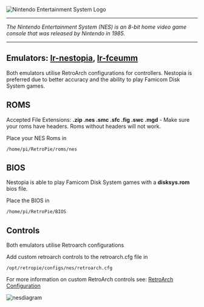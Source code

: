 ![Nintendo Entertainment System Logo](http://upload.wikimedia.org/wikipedia/commons/thumb/0/0d/NES_logo.svg/640px-NES_logo.svg.png)
***
_The Nintendo Entertainment System (NES) is an 8-bit home video game console that was released by Nintendo in 1985._

***
## Emulators: [lr-nestopia](https://github.com/libretro/nestopia), [lr-fceumm](https://github.com/libretro/libretro-fceumm)

Both emulators utilise RetroArch configurations for controllers. Nestopia is preferred due to better accuracy and the ability to play Famicom Disk System games.

## ROMS

Accepted File Extensions: **.zip .nes .smc .sfc .fig .swc .mgd** - Make sure your roms have headers. Roms without headers will not work.

Place your NES Roms in
```
/home/pi/RetroPie/roms/nes
```
## BIOS

Nestopia is able to play Famicom Disk System games with a **disksys.rom** bios file.

Place the BIOS in
```
/home/pi/RetroPie/BIOS
```
## Controls

Both emulators utilise Retroarch configurations

Add custom retroarch controls to the retroarch.cfg file in
```shell
/opt/retropie/configs/nes/retroarch.cfg
```
For more information on custom RetroArch controls see: [RetroArch Configuration](https://github.com/petrockblog/RetroPie-Setup/wiki/RetroArch-Configuration)

![nesdiagram](https://cloud.githubusercontent.com/assets/10035308/8245062/4f0c5b8e-15e6-11e5-9255-b920543518d6.png)